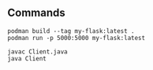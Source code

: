 ## Commands

```
podman build --tag my-flask:latest .
podman run -p 5000:5000 my-flask:latest
```

```
javac Client.java
java Client
```